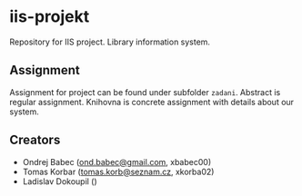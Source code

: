 # iis-projekt

Repository for IIS project. Library information system.

## Assignment

Assignment for project can be found under subfolder `zadani`. Abstract is regular assignment. Knihovna is concrete
assignment with details about our system.

## Creators

- Ondrej Babec (ond.babec@gmail.com, xbabec00)
- Tomas Korbar (tomas.korb@seznam.cz, xkorba02)
- Ladislav Dokoupil ()
